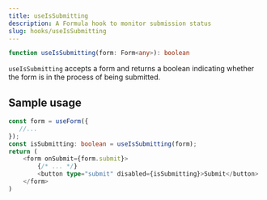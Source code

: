 ```yaml
---
title: useIsSubmitting
description: A Formula hook to monitor submission status
slug: hooks/useIsSubmitting
---
```


```typescript
function useIsSubmitting(form: Form<any>): boolean
```

`useIsSubmitting` accepts a form and returns a boolean indicating whether the form is in the process of being submitted.

## Sample usage

```typescript jsx
const form = useForm({
   //... 
});
const isSubmitting: boolean = useIsSubmitting(form);
return (
    <form onSubmit={form.submit}>
        {/* ... */}
        <button type="submit" disabled={isSubmitting}>Submit</button>
    </form>
)
```
